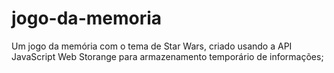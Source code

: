 # jogo-da-memoria

Um jogo da memória com o tema de Star Wars, criado usando a API JavaScript Web Storange para armazenamento temporário de informações;
